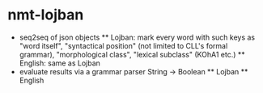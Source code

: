 # nmt-lojban

* seq2seq of json objects
** Lojban: mark every word with such keys as "word itself", "syntactical position" (not limited to CLL's formal grammar), "morphological class", "lexical subclass" (KOhA1 etc.)
** English: same as Lojban
* evaluate results via a grammar parser String -> Boolean
** Lojban
** English

